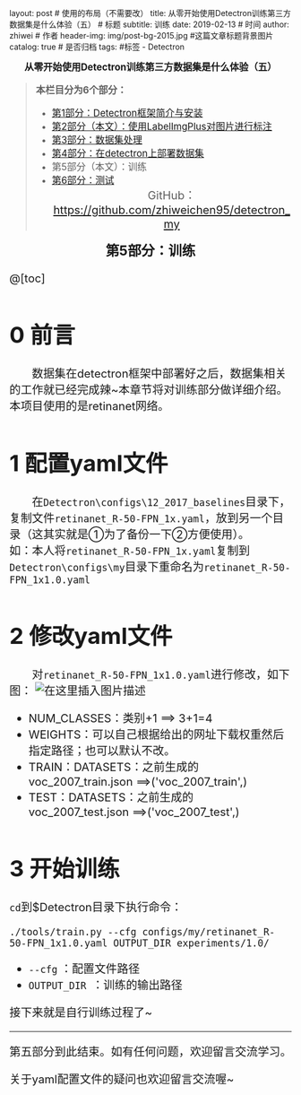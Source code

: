 ﻿layout:     post              # 使用的布局（不需要改）
title:      从零开始使用Detectron训练第三方数据集是什么体验（五）         # 标题
subtitle:   训练
date:       2019-02-13    # 时间
author:     zhiwei        # 作者
header-img: img/post-bg-2015.jpg  #这篇文章标题背景图片
catalog: true             # 是否归档
tags:               #标签
    - Detectron
**<center><b><big>从零开始使用Detectron训练第三方数据集是什么体验（五）</b></center>**

> **本栏目分为6个部分：**
>
> - [第1部分：Detectron框架简介与安装](https://blog.csdn.net/zw__chen/article/details/86723277)
> - [第2部分（本文）：使用LabelImgPlus对图片进行标注](https://blog.csdn.net/zw__chen/article/details/87188004)
> - [第3部分：数据集处理](https://blog.csdn.net/zw__chen/article/details/87202034)
> - [第4部分：在detectron上部署数据集](https://blog.csdn.net/zw__chen/article/details/87209669)
> - 第5部分（本文）：训练
> - [第6部分：测试](https://blog.csdn.net/zw__chen/article/details/87213064)
<big><center> GitHub：https://github.com/zhiweichen95/detectron_my

<center><b><big>第5部分：训练</big></b></center>

@[toc]
# 0 前言
&emsp;&emsp;数据集在detectron框架中部署好之后，数据集相关的工作就已经完成辣~本章节将对训练部分做详细介绍。本项目使用的是retinanet网络。

# 1 配置yaml文件
&emsp;&emsp;在`Detectron\configs\12_2017_baselines`目录下，复制文件`retinanet_R-50-FPN_1x.yaml`，放到另一个目录（这其实就是①为了备份一下②方便使用）。
&emsp;&emsp;如：本人将`retinanet_R-50-FPN_1x.yaml`复制到`Detectron\configs\my`目录下重命名为`retinanet_R-50-FPN_1x1.0.yaml`
# 2 修改yaml文件
&emsp;&emsp;对`retinanet_R-50-FPN_1x1.0.yaml`进行修改，如下图：
![在这里插入图片描述](https://img-blog.csdnimg.cn/20190213220156910.png?x-oss-process=image/watermark,type_ZmFuZ3poZW5naGVpdGk,shadow_10,text_aHR0cHM6Ly9ibG9nLmNzZG4ubmV0L3p3X19jaGVu,size_16,color_FFFFFF,t_70)
- NUM_CLASSES：类别+1 ==> 3+1=4
- WEIGHTS：可以自己根据给出的网址下载权重然后指定路径；也可以默认不改。
- TRAIN：DATASETS：之前生成的voc_2007_train.json ==>('voc_2007_train',)
- TEST：DATASETS：之前生成的voc_2007_test.json ==>('voc_2007_test',)

# 3 开始训练
`cd`到$Detectron目录下执行命令：
```
./tools/train.py --cfg configs/my/retinanet_R-50-FPN_1x1.0.yaml OUTPUT_DIR experiments/1.0/
```
-  `--cfg` ：配置文件路径
- `OUTPUT_DIR `：训练的输出路径

接下来就是自行训练过程了~


<hr>
第五部分到此结束。如有任何问题，欢迎留言交流学习。

<br>

关于yaml配置文件的疑问也欢迎留言交流喔~
